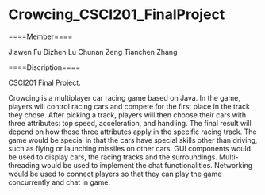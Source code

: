 Crowcing_CSCI201_FinalProject
=============================

====Member====

Jiawen Fu
Dizhen Lu
Chunan Zeng
Tianchen Zhang

====Discription====

CSCI201 Final Project.

Crowcing is a multiplayer car racing game based on Java. In the game, players will
control racing cars and compete for the first place in the track they chose. After picking a track,
players will then choose their cars with three attributes: top speed, acceleration, and handling.
The final result will depend on how these
three attributes apply in the specific racing track. The game would be special in that the cars have special skills other than driving, such as flying or
launching missiles on other cars. GUI components would be used to display cars, the racing tracks and the surroundings. Multi-threading would be used to implement the chat functionalities. Networking would be used to connect players so that they can play the game concurrently and chat in game.
